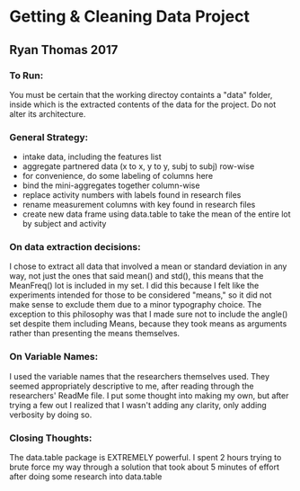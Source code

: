 # Getting & Cleaning Data Project
## Ryan Thomas 2017


### To Run:
You must be certain that the working directoy containts a "data" folder, inside which is the extracted contents of the data for the project. Do not alter its architecture.

### General Strategy:
* intake data, including the features list
* aggregate partnered data (x to x, y to y, subj to subj) row-wise
* for convenience, do some labeling of columns here
* bind the mini-aggregates together column-wise
* replace activity numbers with labels found in research files
* rename measurement columns with key found in research files
* create new data frame using data.table to take the mean of the entire lot by subject and activity

### On data extraction decisions:
I chose to extract all data that involved a mean or standard deviation in any way, not just the ones that said mean() and std(), this means that the MeanFreq() lot is included in my set. I did this because I felt like the experiments intended for those to be considered "means," so it did not make sense to exclude them due to a minor typography choice. The exception to this philosophy was that I made sure not to include the angle() set despite them including Means, because they took means as arguments rather than presenting the means themselves.

### On Variable Names:
I used the variable names that the researchers themselves used. They seemed appropriately descriptive to me, after reading through the researchers' ReadMe file. I put some thought into making my own, but after trying a few out I realized that I wasn't adding any clarity, only adding verbosity by doing so.

### Closing Thoughts:
The data.table package is EXTREMELY powerful. I spent 2 hours trying to brute force my way through a solution that took about 5 minutes of effort after doing some research into data.table
